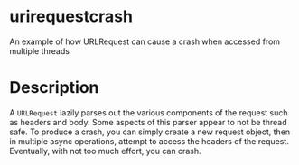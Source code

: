 # urirequestcrash
An example of how URLRequest can cause a crash when accessed from multiple threads

# Description

A `URLRequest` lazily parses out the various components of the request such as headers and body. Some aspects of this parser appear to not be thread safe.  To produce a crash, you can simply create a new request object, then in multiple async operations, attempt to access the headers of the request.  Eventually, with not too much effort, you can crash.
